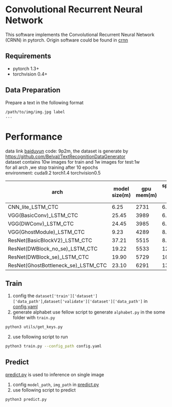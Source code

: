 Convolutional Recurrent Neural Network
======================================

This software implements the Convolutional Recurrent Neural Network (CRNN) in pytorch.
Origin software could be found in [crnn](https://github.com/bgshih/crnn)


## Requirements
* pytorch 1.3+
* torchvision 0.4+

## Data Preparation
Prepare a text in the following format
```
/path/to/img/img.jpg label
...
```

# Performance

data link [baiduyun]( https://pan.baidu.com/s/1w7KssjsOHbBTLtjaltLJ0w) code: 9p2m, the dataset is generate by  <https://github.com/Belval/TextRecognitionDataGenerator>  
dataset contains 10w images for train and 1w images for test:1w  
for all arch ,we stop training after 10 epochs  
environment: cuda9.2 torch1.4 torchvision0.5

| arch                    | model size(m)   | gpu mem(m) | speed(ms,avg of 100 inference)   | acc |
| ----------------------- | ------ | -------- | ------ | ------ |
| CNN_lite_LSTM_CTC | 6.25 | 2731     | 6.91ms | 0.8866 |
| VGG(BasicConv)_LSTM_CTC | 25.45 | 3989     | 6.63ms | 0.9531 |
| VGG(DWConv)_LSTM_CTC | 24.45 | 3985     | 6.47ms | 0.893 |
| VGG(GhostModule)_LSTM_CTC | 9.23 | 4289     | 8.13ms | 0.04 |
| ResNet(BasicBlockV2)_LSTM_CTC | 37.21 | 5515     | 8.6ms | 0.9608|
| ResNet(DWBlock_no_se)_LSTM_CTC | 19.22 | 5533     | 12ms | 0.9566|
| ResNet(DWBlock_se)_LSTM_CTC | 19.90 |   5729   | 10ms | 0.9559 |
| ResNet(GhostBottleneck_se)_LSTM_CTC | 23.10 | 6291     | 13ms | 0.97|


## Train

1. config the `dataset['train']['dataset']['data_path']`,`dataset['validate']['dataset']['data_path']` in [config.yaml](config/icdar2015.yaml)
2. generate alphabet
  use fellow script to generate `alphabet.py` in the some folder with `train.py` 
```sh
python3 utils/get_keys.py
```
2. use following script to run
```sh
python3 train.py --config_path config.yaml
```

## Predict 
[predict.py](src/scripts/predict.py) is used to inference on single image

1. config `model_path`, `img_path` in [predict.py](src/scripts/predict.py)
2. use following script to predict
```sh
python3 predict.py
```